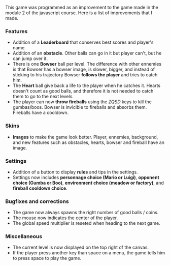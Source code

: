 This game was programmed as an improvement to the game made in the module 2 of the javascript course. Here is a list of improvements that I made.

### Features

- Addition of a **Leaderboard** that conserves best scores and player's name.
- Addition of an **obstacle**. Other balls can go in it but player can't, but he can jump over it.
- There is one **Bowser** ball per level. The difference with other ennemies is that Bowser has a bowser image, is slower, bigger, and instead of sticking to his trajectory Bowser **follows the player** and tries to catch him.
- The **Heart** ball give back a life to the player when he catches it. Hearts doesn't count as good balls, and therefore it is not needed to catch them to go to the next levels.
- The player can now **throw fireballs** using the *ZQSD* keys to kill the gumbas/boos. Bowser is invicible to fireballs and absorbs them. Fireballs have a cooldown.

### Skins

- **Images** to make the game look better. Player, ennemies, background, and new features such as obstacles, hearts, bowser and fireball have an image.

### Settings

- Addition of a button to display **rules** and tips in the settings.
- Settings now includes **personnage choice (Mario or Luigi)**, **opponent choice (Gumba or Boo)**, **environment choice (meadow or factory)**, and **fireball cooldown choice**.

### Bugfixes and corrections

- The game now always spawns the right number of good balls / coins.
- The mouse now indicates the center of the player.
- The global speed multiplier is reseted when heading to the next game.

### Miscellaneous

- The current level is now displayed on the top right of the canvas.
- If the player press another key than space on a menu, the game tells him to press space to play the game.
